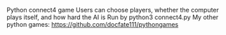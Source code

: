 Python connect4 game
Users can choose players, whether the computer plays itself, and how hard the AI is
Run by python3 connect4.py
My other python games:
https://github.com/docfate111/pythongames
